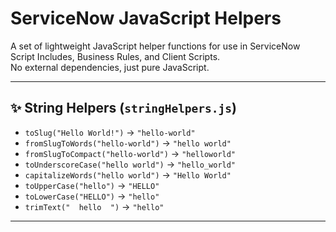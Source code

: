 # ServiceNow JavaScript Helpers

A set of lightweight JavaScript helper functions for use in ServiceNow Script Includes, Business Rules, and Client Scripts.  
No external dependencies, just pure JavaScript.  

---

## ✨ String Helpers (`stringHelpers.js`)

- `toSlug("Hello World!")` → `"hello-world"`
- `fromSlugToWords("hello-world")` → `"hello world"`
- `fromSlugToCompact("hello-world")` → `"helloworld"`
- `toUnderscoreCase("hello world")` → `"hello_world"`
- `capitalizeWords("hello world")` → `"Hello World"`
- `toUpperCase("hello")` → `"HELLO"`
- `toLowerCase("HELLO")` → `"hello"`
- `trimText("  hello  ")` → `"hello"`

---